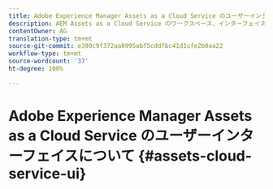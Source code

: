 ```yaml
---
title: Adobe Experience Manager Assets as a Cloud Service のユーザーインターフェイスについて
description: AEM Assets as a Cloud Service のワークスペース、インターフェイス、UI 要素について説明します。
contentOwner: AG
translation-type: tm+mt
source-git-commit: e399c9f372aa8995abf5cddfbc41d1cfe2b0aa22
workflow-type: tm+mt
source-wordcount: '37'
ht-degree: 100%

---
```



# Adobe Experience Manager Assets as a Cloud Service のユーザーインターフェイスについて {#assets-cloud-service-ui}

<!--
TBD: Removing this article for now from TOC.
Need to rewrite this getting started content post-GA.

Topics to be covered:
* Overview of the home page experience.
* Parts of the UI that lead to different capabilities accessible from here.
* How to reach Assets specific UI and where to look to do DAM specific tasks.
* How to navigate, where to search, find workflows, do configurations, check reports, etc.
* How to find support and docs links, profile info, etc.
* Embed videos from Tech Mktg, if any.
* Look for videos on YT and blog posts on the Internet for introductions to AEMaaCS Assets.

>[!MORELIKETHIS]
>
>* [Basic handling for Sites]
-->
